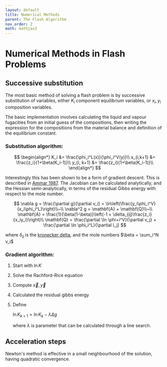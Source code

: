 ```yaml
---
layout: default
title: Numerical Methods 
parent: The Flash Algorithm
nav_order: 2
math: mathjax3
---
```


# Numerical Methods in Flash Problems

## Successive substitution
The most basic method of solving a flash problem is by successive substitution of variables, either $K_i$ component equilibrium variables, or $x_i, y_i$ composition variables.

The basic implementation involves calculating the liquid and vapour fugacities from an initial guess of the compositions, then writing the expression for the compositions from the material balance and definition of the equilibrium constant.

### Substitution algorithm:
$$
\begin{align*}
K_i &= \frac{\phi_i^L(x)}{\phi_i^V(y)}\\
x_{i,k+1} &= \frac{z_i}{1+\beta(K_i-1)}\\
y_{i, k+1} &= \frac{z_i}{1+\beta(K_i-1)}\\
\end{align*}
$$

Interestingly this has been shown to be a form of gradient descent. This is described in [Ammar 1987](https://doi.org/10.1002/aic.690330606). The Jacobian can be calculated analytically, and the Hessian semi-analytically, in terms of the residual Gibbs energy with respect to the mole number.

$$
\nabla g = \frac{\partial g}{\partial v_i} = \ln\left(\frac{y_i\phi_i^V}{x_i\phi_i^L}\right)\\~\\
\nabla^2 g = \mathbf{A} + \mathbf{Q}\\~\\
\mathbf{A} = \frac{1}{\beta(1-\beta)}\left(-1 + \delta_{ij}\frac{z_i}{x_iy_i}\right)\\
\mathbf{Q} = \frac{\partial \ln \phi+i^V}{\partial v_j} + \frac{\partial \ln \phi_i^L}{\partial l_j}
$$

where $\delta_{ij}$ is the [kronecker delta](https://en.wikipedia.org/wiki/Kronecker_delta), and the mole numbers $\beta = \sum_i^N v_i$

### Gradient algorithm:


1.  Start with $\ln K$
2.  Solve the Rachford-Rice equation
3. Compute $\vec{x}, \vec{y}$
4.  Calculated the residual gibbs energy
5.  Define 

    $\ln K_{k+1} = \ln K_k - \lambda \Delta g$
    
    where $\lambda$ is parameter that can be calculated through a line search.



## Acceleration steps

Newton's method is effective in a small neighbourhood of the solution, having quadratic convergence. 

